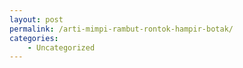```yaml
---
layout: post
permalink: /arti-mimpi-rambut-rontok-hampir-botak/
categories:
    - Uncategorized
---
```


